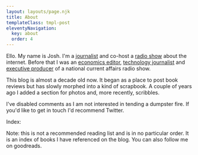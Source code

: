 ```yaml
---
layout: layouts/page.njk
title: About
templateClass: tmpl-post
eleventyNavigation:
  key: about
  order: 4
---
```


Ello. My name is Josh. I'm a [journalist](https://www.theguardian.com/profile/josh-nicholas) and co-host a [radio show](https://radiosms.substack.com/) about the internet. Before that I was an [economics editor](https://theconversation.com/speaking-with-law-professor-cass-sunstein-on-why-behavioural-science-is-always-nudging-us-101074), [technology journalist](https://www.businessinsider.com.au/photos-inside-the-library-of-the-future-2015-12) and [executive producer](https://www.thewire.org.au/about/team/alumni/) of a national current affairs radio show.

This blog is almost a decade old now. It began as a place to post book reviews but has slowly morphed into a kind of scrapbook. A couple of years ago I added a section for photos and, more recently, scribbles.

I've disabled comments as I am not interested in tending a dumpster fire. If you'd like to get in touch I'd recommend Twitter.


Index:

Note: this is not a recommended reading list and is in no particular order. It is an index of books I have referenced on the blog. You can also follow me on goodreads.
